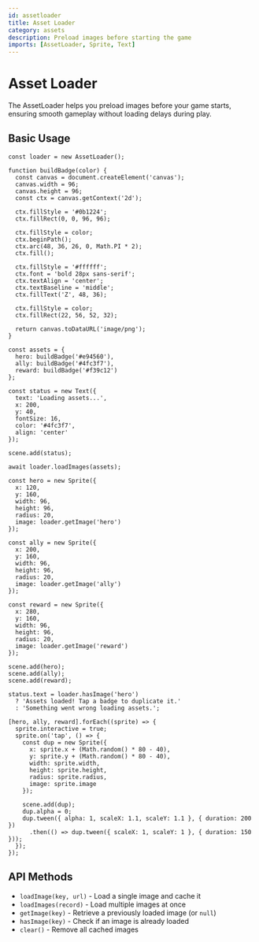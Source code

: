 ```yaml
---
id: assetloader
title: Asset Loader
category: assets
description: Preload images before starting the game
imports: [AssetLoader, Sprite, Text]
---
```


# Asset Loader

The AssetLoader helps you preload images before your game starts, ensuring smooth gameplay without loading delays during play.

## Basic Usage

```zap-demo
const loader = new AssetLoader();

function buildBadge(color) {
  const canvas = document.createElement('canvas');
  canvas.width = 96;
  canvas.height = 96;
  const ctx = canvas.getContext('2d');

  ctx.fillStyle = '#0b1224';
  ctx.fillRect(0, 0, 96, 96);

  ctx.fillStyle = color;
  ctx.beginPath();
  ctx.arc(48, 36, 26, 0, Math.PI * 2);
  ctx.fill();

  ctx.fillStyle = '#ffffff';
  ctx.font = 'bold 28px sans-serif';
  ctx.textAlign = 'center';
  ctx.textBaseline = 'middle';
  ctx.fillText('Z', 48, 36);

  ctx.fillStyle = color;
  ctx.fillRect(22, 56, 52, 32);

  return canvas.toDataURL('image/png');
}

const assets = {
  hero: buildBadge('#e94560'),
  ally: buildBadge('#4fc3f7'),
  reward: buildBadge('#f39c12')
};

const status = new Text({
  text: 'Loading assets...',
  x: 200,
  y: 40,
  fontSize: 16,
  color: '#4fc3f7',
  align: 'center'
});

scene.add(status);

await loader.loadImages(assets);

const hero = new Sprite({
  x: 120,
  y: 160,
  width: 96,
  height: 96,
  radius: 20,
  image: loader.getImage('hero')
});

const ally = new Sprite({
  x: 200,
  y: 160,
  width: 96,
  height: 96,
  radius: 20,
  image: loader.getImage('ally')
});

const reward = new Sprite({
  x: 280,
  y: 160,
  width: 96,
  height: 96,
  radius: 20,
  image: loader.getImage('reward')
});

scene.add(hero);
scene.add(ally);
scene.add(reward);

status.text = loader.hasImage('hero')
  ? 'Assets loaded! Tap a badge to duplicate it.'
  : 'Something went wrong loading assets.';

[hero, ally, reward].forEach((sprite) => {
  sprite.interactive = true;
  sprite.on('tap', () => {
    const dup = new Sprite({
      x: sprite.x + (Math.random() * 80 - 40),
      y: sprite.y + (Math.random() * 80 - 40),
      width: sprite.width,
      height: sprite.height,
      radius: sprite.radius,
      image: sprite.image
    });

    scene.add(dup);
    dup.alpha = 0;
    dup.tween({ alpha: 1, scaleX: 1.1, scaleY: 1.1 }, { duration: 200 })
      .then(() => dup.tween({ scaleX: 1, scaleY: 1 }, { duration: 150 }));
  });
});
```

## API Methods

- `loadImage(key, url)` - Load a single image and cache it
- `loadImages(record)` - Load multiple images at once
- `getImage(key)` - Retrieve a previously loaded image (or `null`)
- `hasImage(key)` - Check if an image is already loaded
- `clear()` - Remove all cached images
